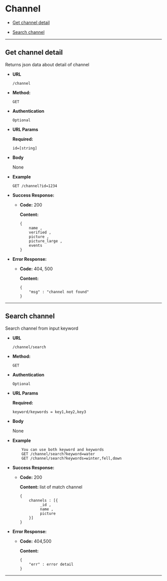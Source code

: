 # **Channel**

- [Get channel detail](#get-channel-detail)

- [Search channel](#search-channel)

---

## Get channel detail

Returns json data about detail of channel

* **URL**

  `/channel`

* **Method:**

  `GET`

* **Authentication**

    `Optional`

*  **URL Params**

    **Required:**

    `id=[string]`

* **Body**

  None

* **Example**

    `GET /channel?id=1234`

* **Success Response:**

  * **Code:** 200

    **Content:** 
    ```
    {
        name ,
        verified ,
        picture ,
        picture_large ,
        events
    }
    ```

* **Error Response:**

  * **Code:** 404, 500

    **Content:** 
    ```
    {
        "msg" : "channel not found"
    }
    ```

---

## Search channel

 Search channel from input keyword

* **URL**

  `/channel/search  `

* **Method:**

  `GET`

* **Authentication**

    `Optional`

*  **URL Params**

   **Required:**
    
    `keyword/keywords = key1,key2,key3`
		
* **Body**

  None

*	**Example**

	```
	    You can use both keyword and keywords
	    GET /channel/search?keyword=water
	    GET /channel/search?keywords=winter,fell,down
	```

* **Success Response:**

  * **Code:** 200

    **Content:** list of match channel
    ```
    {
        channels : [{
             _id ,
             name ,
             picture
        }]
    }
    ```



* **Error Response:**

  * **Code:** 404,500

    **Content:** 
    ```
    {
        "err" : error detail
    }
    ```

---
